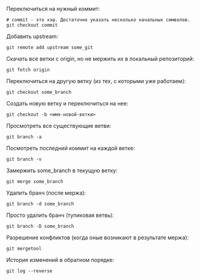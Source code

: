 
Переключиться на нужный коммит:
```
# commit - это хэш. Достаточно указать несколько начальных символов.
git checkout commit
```

Добавить upstream:
```
git remote add upstream some_git
```

Скачать все ветки с origin, но не мержить их в локальный репозиторий:
```
git fetch origin
```

Переключиться на другую ветку (из тех, с которыми уже работаем):
```
git checkout some_branch
```

Создать новую ветку и переключиться на нее:
```
git checkout -b <имя-новой-ветки>
```

Просмотреть все существующие ветви:
```
git branch -a 
```

Посмотреть последний коммит на каждой ветке:
```
git branch -v
```

Замержить some_branch в текущую ветку:
```
git merge some_branch
```

Удалить бранч (после мержа):
```
git branch -d some_branch
```

Просто удалить бранч (тупиковая ветвь):
```
git branch -D some_branch
```

Разрешение конфликтов (когда оные возникают в результате мержа):
```
git mergetool
```

История изменений в обратном порядке:
```
git log --reverse
```
